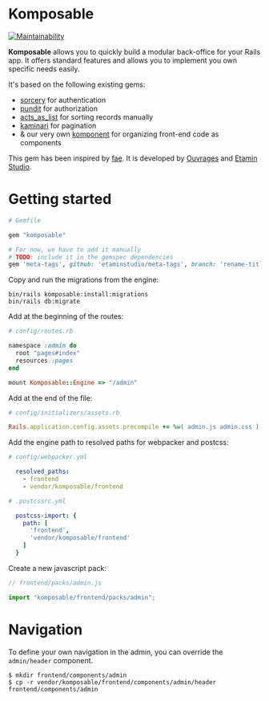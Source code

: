# Komposable

[![Maintainability](https://api.codeclimate.com/v1/badges/a275eb10827d94d5795e/maintainability)](https://codeclimate.com/github/komposable/komposable/maintainability)

**Komposable** allows you to quickly build a modular back-office for your Rails app. It offers standard features and allows you to implement you own specific needs easily.

It's based on the following existing gems:

- [sorcery](https://github.com/Sorcery/sorcery) for authentication
- [pundit](https://github.com/varvet/pundit) for authorization
- [acts_as_list](https://github.com/swanandp/acts_as_list) for sorting records manually
- [kaminari](https://github.com/kaminari/kaminari) for pagination
- & our very own [komponent](https://github.com/komposable/komponent) for organizing front-end code as components

This gem has been inspired by [fae](https://github.com/wearefine/fae). It is developed by [Ouvrages](https://ouvrages-web.fr) and [Etamin Studio](https://etaminstudio.com).

# Getting started

```ruby
# Gemfile

gem "komposable"

# For now, we have to add it manually
# TODO: include it in the gemspec dependencies
gem 'meta-tags', github: 'etaminstudio/meta-tags', branch: 'rename-title-helper'
```

Copy and run the migrations from the engine:

```
bin/rails komposable:install:migrations
bin/rails db:migrate
```

Add at the beginning of the routes:

```ruby
# config/routes.rb

namespace :admin do
  root "pages#index"
  resources :pages
end

mount Komposable::Engine => "/admin"
```

Add at the end of the file:

```ruby
# config/initializers/assets.rb

Rails.application.config.assets.precompile += %w( admin.js admin.css )
```

Add the engine path to resolved paths for webpacker and postcss:

```yml
# config/webpacker.yml

  resolved_paths:
    - frontend
    - vendor/komposable/frontend
```

```yml
# .postcssrc.yml

  postcss-import: {
    path: [
      'frontend',
      'vendor/komposable/frontend'
    ]
  }
```

Create a new javascript pack:

```js
// frontend/packs/admin.js

import "komposable/frontend/packs/admin";
```

# Navigation

To define your own navigation in the admin, you can override the `admin/header` component.

```
$ mkdir frontend/components/admin
$ cp -r vendor/komposable/frontend/components/admin/header frontend/components/admin
```
